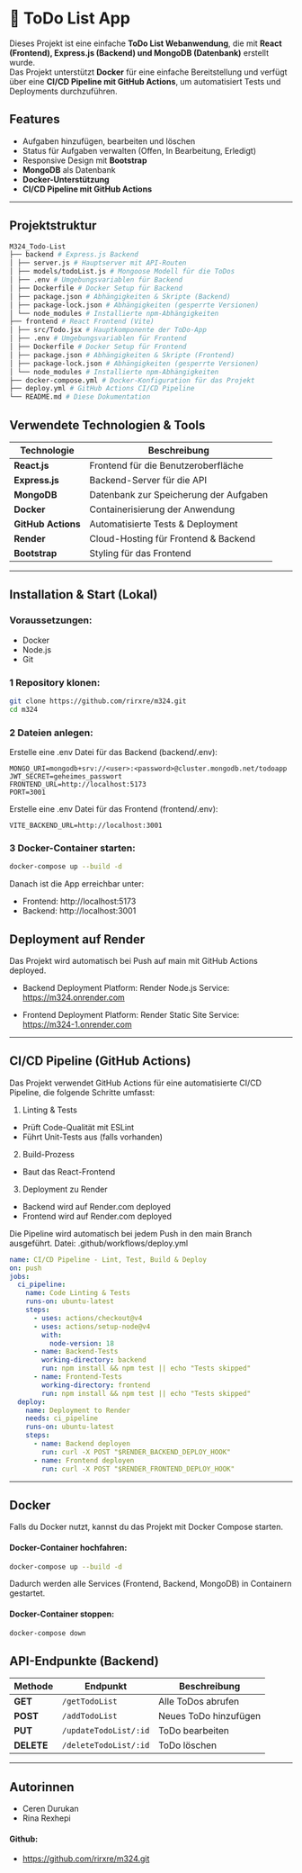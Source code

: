 # 📝 ToDo List App

Dieses Projekt ist eine einfache **ToDo List Webanwendung**, die mit **React (Frontend), Express.js (Backend) und MongoDB (Datenbank)** erstellt wurde.  
Das Projekt unterstützt **Docker** für eine einfache Bereitstellung und verfügt über eine **CI/CD Pipeline mit GitHub Actions**, um automatisiert Tests und Deployments durchzuführen.

## Features
- Aufgaben hinzufügen, bearbeiten und löschen
- Status für Aufgaben verwalten (Offen, In Bearbeitung, Erledigt)
- Responsive Design mit **Bootstrap**
- **MongoDB** als Datenbank
- **Docker-Unterstützung**
- **CI/CD Pipeline mit GitHub Actions**

---

## Projektstruktur
```sh
M324_Todo-List 
├── backend # Express.js Backend 
│ ├── server.js # Hauptserver mit API-Routen 
│ ├── models/todoList.js # Mongoose Modell für die ToDos 
│ ├── .env # Umgebungsvariablen für Backend 
│ ├── Dockerfile # Docker Setup für Backend 
│ ├── package.json # Abhängigkeiten & Skripte (Backend) 
│ ├── package-lock.json # Abhängigkeiten (gesperrte Versionen) 
│ └── node_modules # Installierte npm-Abhängigkeiten 
├── frontend # React Frontend (Vite) 
│ ├── src/Todo.jsx # Hauptkomponente der ToDo-App 
│ ├── .env # Umgebungsvariablen für Frontend 
│ ├── Dockerfile # Docker Setup für Frontend 
│ ├── package.json # Abhängigkeiten & Skripte (Frontend) 
│ ├── package-lock.json # Abhängigkeiten (gesperrte Versionen) 
│ └── node_modules # Installierte npm-Abhängigkeiten 
├── docker-compose.yml # Docker-Konfiguration für das Projekt 
├── deploy.yml # GitHub Actions CI/CD Pipeline 
└── README.md # Diese Dokumentation
```

## Verwendete Technologien & Tools

| Technologie    | Beschreibung |
|---------------|-------------|
| **React.js**  | Frontend für die Benutzeroberfläche |
| **Express.js**| Backend-Server für die API |
| **MongoDB**   | Datenbank zur Speicherung der Aufgaben |
| **Docker**    | Containerisierung der Anwendung |
| **GitHub Actions** | Automatisierte Tests & Deployment |
| **Render**    | Cloud-Hosting für Frontend & Backend |
| **Bootstrap** | Styling für das Frontend |
---





## Installation & Start (Lokal)

### Voraussetzungen:
- Docker
- Node.js
- Git

### 1️ Repository klonen:
```sh
git clone https://github.com/rirxre/m324.git
cd m324
```


### 2 Dateien anlegen:
Erstelle eine .env Datei für das Backend (backend/.env):
```env
MONGO_URI=mongodb+srv://<user>:<password>@cluster.mongodb.net/todoapp
JWT_SECRET=geheimes_passwort
FRONTEND_URL=http://localhost:5173
PORT=3001
```

Erstelle eine .env Datei für das Frontend (frontend/.env):
```env
VITE_BACKEND_URL=http://localhost:3001
```

### 3 Docker-Container starten:
```sh
docker-compose up --build -d
```

Danach ist die App erreichbar unter:

- Frontend: http://localhost:5173
- Backend: http://localhost:3001



## Deployment auf Render
Das Projekt wird automatisch bei Push auf main mit GitHub Actions deployed.

- Backend Deployment
Platform: Render
Node.js Service: https://m324.onrender.com

- Frontend Deployment
Platform: Render
Static Site Service: https://m324-1.onrender.com

---

## CI/CD Pipeline (GitHub Actions)
Das Projekt verwendet GitHub Actions für eine automatisierte CI/CD Pipeline, die folgende Schritte umfasst:

1. Linting & Tests
- Prüft Code-Qualität mit ESLint
- Führt Unit-Tests aus (falls vorhanden)

2. Build-Prozess
- Baut das React-Frontend

3. Deployment zu Render
- Backend wird auf Render.com deployed
- Frontend wird auf Render.com deployed

Die Pipeline wird automatisch bei jedem Push in den main Branch ausgeführt.
Datei: .github/workflows/deploy.yml

```yaml
name: CI/CD Pipeline - Lint, Test, Build & Deploy
on: push
jobs:
  ci_pipeline:
    name: Code Linting & Tests
    runs-on: ubuntu-latest
    steps:
      - uses: actions/checkout@v4
      - uses: actions/setup-node@v4
        with:
          node-version: 18
      - name: Backend-Tests
        working-directory: backend
        run: npm install && npm test || echo "Tests skipped"
      - name: Frontend-Tests
        working-directory: frontend
        run: npm install && npm test || echo "Tests skipped"
  deploy:
    name: Deployment to Render
    needs: ci_pipeline
    runs-on: ubuntu-latest
    steps:
      - name: Backend deployen
        run: curl -X POST "$RENDER_BACKEND_DEPLOY_HOOK"
      - name: Frontend deployen
        run: curl -X POST "$RENDER_FRONTEND_DEPLOY_HOOK"
```

---
## Docker
Falls du Docker nutzt, kannst du das Projekt mit Docker Compose starten.

#### Docker-Container hochfahren:
```sh
docker-compose up --build -d
```
Dadurch werden alle Services (Frontend, Backend, MongoDB) in Containern gestartet.

#### Docker-Container stoppen:
```sh
docker-compose down
```


## API-Endpunkte (Backend)
| Methode  | Endpunkt                 | Beschreibung                  |
|----------|--------------------------|-------------------------------|
| **GET**  | `/getTodoList`           | Alle ToDos abrufen            |
| **POST** | `/addTodoList`           | Neues ToDo hinzufügen         |
| **PUT**  | `/updateTodoList/:id`    | ToDo bearbeiten               |
| **DELETE** | `/deleteTodoList/:id`  | ToDo löschen                  |

---

## Autorinnen
- Ceren Durukan
- Rina Rexhepi
#### Github:
- https://github.com/rirxre/m324.git


